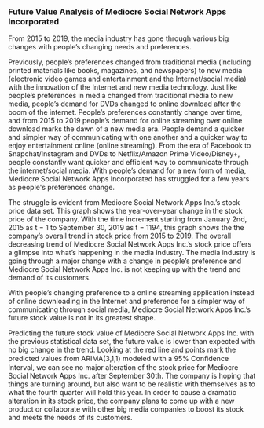 ### **Future Value Analysis of Mediocre Social Network Apps Incorporated**


From 2015 to 2019, the media industry has gone through various big changes with people’s changing needs and preferences. 

Previously, people’s preferences changed from traditional media (including printed materials like books, magazines, and newspapers) to new media (electronic video games and entertainment and the Internet/social media) with the innovation of the Internet and new media technology. Just like people’s preferences in media changed from traditional media to new media, people’s demand for DVDs changed to online download after the boom of the internet. People’s preferences constantly change over time, and from 2015 to 2019 people’s demand for online streaming over online download marks the dawn of a new media era. People demand a quicker and simpler way of communicating with one another and a quicker way to enjoy entertainment online (online streaming). From the era of Facebook to Snapchat/Instagram and DVDs to Netflix/Amazon Prime Video/Disney+, people constantly want quicker and efficient way to communicate through the internet/social media. With people’s demand for a new form of media, Mediocre Social Network Apps Incorporated has struggled for a few years as people's preferences change.



The struggle is evident from Mediocre Social Network Apps Inc.’s stock price data set. This graph shows the year-over-year change in the stock price of the company. With the time increment starting from January 2nd, 2015 as t = 1 to September 30, 2019 as t = 1194, this graph shows the the company’s overall trend in stock price from 2015 to 2019. The overall decreasing trend of Mediocre Social Network Apps Inc.’s stock price offers a glimpse into what’s happening in the media industry. The media industry is going through a major change with a change in people’s preference and Mediocre Social Network Apps Inc. is not keeping up with the trend and demand of its customers. 

With people’s changing preference to a online streaming application instead of online downloading in the Internet and preference for a simpler way of communicating through social media, Mediocre Social Network Apps Inc.’s future stock value is not in its greatest shape.



Predicting the future stock value of Mediocre Social Network Apps Inc. with the previous statistical data set, the future value is lower than expected with no big change in the trend. Looking at the red line and points mark the predicted values from ARIMA(3,1,1) modeled with a 95% Conﬁdence Interval, we can see no major alteration of the stock price for Mediocre Social Network Apps Inc. after September 30th. The company is hoping that things are turning around, but also want to be realistic with themselves as to what the fourth quarter will hold this year. In order to cause a dramatic alteration in its stock price, the company plans to come up with a new product or collaborate with other big media companies to boost its stock and meets the needs of its customers.

